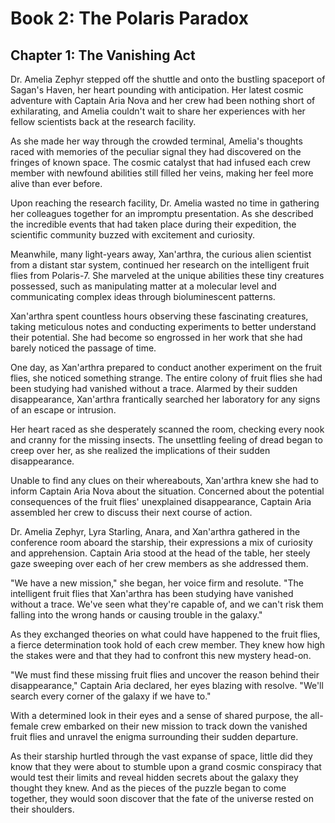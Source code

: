 # Book 2: The Polaris Paradox
## Chapter 1: The Vanishing Act

Dr. Amelia Zephyr stepped off the shuttle and onto the bustling spaceport of Sagan's Haven, her heart pounding with anticipation. Her latest cosmic adventure with Captain Aria Nova and her crew had been nothing short of exhilarating, and Amelia couldn't wait to share her experiences with her fellow scientists back at the research facility.

As she made her way through the crowded terminal, Amelia's thoughts raced with memories of the peculiar signal they had discovered on the fringes of known space. The cosmic catalyst that had infused each crew member with newfound abilities still filled her veins, making her feel more alive than ever before.

Upon reaching the research facility, Dr. Amelia wasted no time in gathering her colleagues together for an impromptu presentation. As she described the incredible events that had taken place during their expedition, the scientific community buzzed with excitement and curiosity.

Meanwhile, many light-years away, Xan'arthra, the curious alien scientist from a distant star system, continued her research on the intelligent fruit flies from Polaris-7. She marveled at the unique abilities these tiny creatures possessed, such as manipulating matter at a molecular level and communicating complex ideas through bioluminescent patterns.

Xan'arthra spent countless hours observing these fascinating creatures, taking meticulous notes and conducting experiments to better understand their potential. She had become so engrossed in her work that she had barely noticed the passage of time.

One day, as Xan'arthra prepared to conduct another experiment on the fruit flies, she noticed something strange. The entire colony of fruit flies she had been studying had vanished without a trace. Alarmed by their sudden disappearance, Xan'arthra frantically searched her laboratory for any signs of an escape or intrusion.

Her heart raced as she desperately scanned the room, checking every nook and cranny for the missing insects. The unsettling feeling of dread began to creep over her, as she realized the implications of their sudden disappearance.

Unable to find any clues on their whereabouts, Xan'arthra knew she had to inform Captain Aria Nova about the situation. Concerned about the potential consequences of the fruit flies' unexplained disappearance, Captain Aria assembled her crew to discuss their next course of action.

Dr. Amelia Zephyr, Lyra Starling, Anara, and Xan'arthra gathered in the conference room aboard the starship, their expressions a mix of curiosity and apprehension. Captain Aria stood at the head of the table, her steely gaze sweeping over each of her crew members as she addressed them.

"We have a new mission," she began, her voice firm and resolute. "The intelligent fruit flies that Xan'arthra has been studying have vanished without a trace. We've seen what they're capable of, and we can't risk them falling into the wrong hands or causing trouble in the galaxy."

As they exchanged theories on what could have happened to the fruit flies, a fierce determination took hold of each crew member. They knew how high the stakes were and that they had to confront this new mystery head-on.

"We must find these missing fruit flies and uncover the reason behind their disappearance," Captain Aria declared, her eyes blazing with resolve. "We'll search every corner of the galaxy if we have to."

With a determined look in their eyes and a sense of shared purpose, the all-female crew embarked on their new mission to track down the vanished fruit flies and unravel the enigma surrounding their sudden departure.

As their starship hurtled through the vast expanse of space, little did they know that they were about to stumble upon a grand cosmic conspiracy that would test their limits and reveal hidden secrets about the galaxy they thought they knew. And as the pieces of the puzzle began to come together, they would soon discover that the fate of the universe rested on their shoulders.